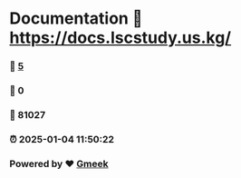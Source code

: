 # Documentation :link: https://docs.lscstudy.us.kg/ 
### :page_facing_up: [5](https://docs.lscstudy.us.kg//tag.html) 
### :speech_balloon: 0 
### :hibiscus: 81027 
### :alarm_clock: 2025-01-04 11:50:22 
### Powered by :heart: [Gmeek](https://github.com/Meekdai/Gmeek)
